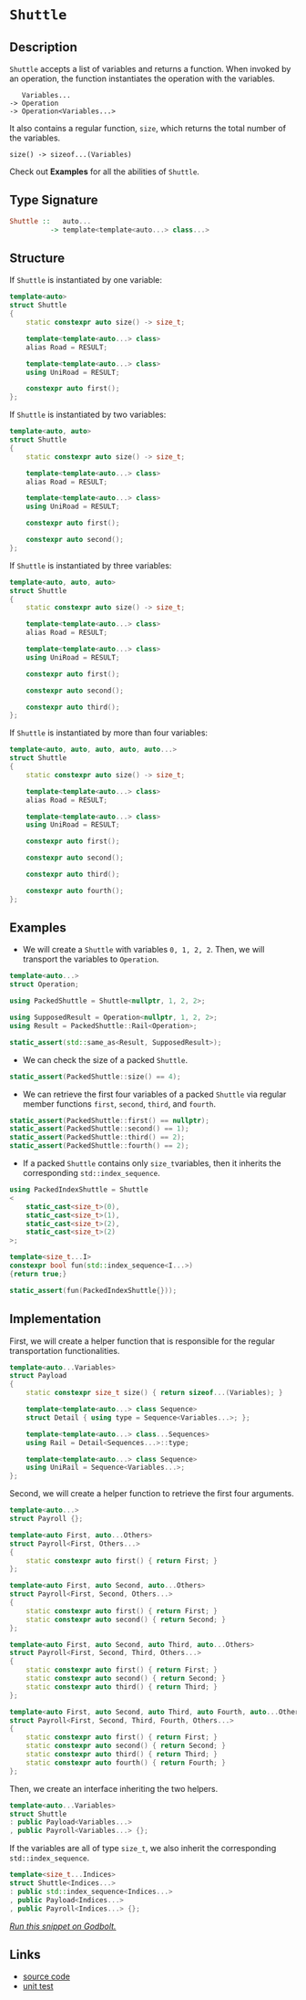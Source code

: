 <!-- Copyright 2024 Feng Mofan
SPDX-License-Identifier: Apache-2.0 -->

# `Shuttle`

## Description

`Shuttle` accepts a list of variables and returns a function.
When invoked by an operation, the function instantiates the operation with the variables.

<pre><code>   Variables...
-> Operation
-> Operation&lt;Variables...&gt;</code></pre>

It also contains a regular function, `size`, which returns the total number of the variables.

<pre><code>size() -> sizeof...(Variables)</code></pre>

Check out **Examples** for all the abilities of `Shuttle`.

## Type Signature

```Haskell
Shuttle ::   auto...
          -> template<template<auto...> class...>
```

## Structure

If `Shuttle` is instantiated by one variable:

```C++
template<auto>
struct Shuttle
{
    static constexpr auto size() -> size_t;

    template<template<auto...> class>
    alias Road = RESULT;

    template<template<auto...> class>
    using UniRoad = RESULT;

    constexpr auto first();
};
```

If `Shuttle` is instantiated by two variables:

```C++
template<auto, auto>
struct Shuttle
{
    static constexpr auto size() -> size_t;

    template<template<auto...> class>
    alias Road = RESULT;

    template<template<auto...> class>
    using UniRoad = RESULT;

    constexpr auto first();

    constexpr auto second();
};
```

If `Shuttle` is instantiated by three variables:

```C++
template<auto, auto, auto>
struct Shuttle
{
    static constexpr auto size() -> size_t;

    template<template<auto...> class>
    alias Road = RESULT;

    template<template<auto...> class>
    using UniRoad = RESULT;

    constexpr auto first();

    constexpr auto second();

    constexpr auto third();
};
```

If `Shuttle` is instantiated by more than four variables:

```C++
template<auto, auto, auto, auto, auto...>
struct Shuttle
{
    static constexpr auto size() -> size_t;

    template<template<auto...> class>
    alias Road = RESULT;

    template<template<auto...> class>
    using UniRoad = RESULT;

    constexpr auto first();

    constexpr auto second();

    constexpr auto third();

    constexpr auto fourth();
};
```

## Examples

- We will create a `Shuttle` with variables `0, 1, 2, 2`.
Then, we will transport the variables to `Operation`.

```C++
template<auto...>
struct Operation;

using PackedShuttle = Shuttle<nullptr, 1, 2, 2>;

using SupposedResult = Operation<nullptr, 1, 2, 2>;
using Result = PackedShuttle::Rail<Operation>;

static_assert(std::same_as<Result, SupposedResult>);
```

- We can check the size of a packed `Shuttle`.

```C++
static_assert(PackedShuttle::size() == 4);
```

- We can retrieve the first four variables of a packed `Shuttle` via regular member functions `first`, `second`, `third`, and `fourth`.

```C++
static_assert(PackedShuttle::first() == nullptr);
static_assert(PackedShuttle::second() == 1);
static_assert(PackedShuttle::third() == 2);
static_assert(PackedShuttle::fourth() == 2);
```

- If a packed `Shuttle` contains only `size_t`variables, then it inherits the corresponding `std::index_sequence`.

```C++
using PackedIndexShuttle = Shuttle
<
    static_cast<size_t>(0),
    static_cast<size_t>(1),
    static_cast<size_t>(2),
    static_cast<size_t>(2)
>;

template<size_t...I>
constexpr bool fun(std::index_sequence<I...>)
{return true;}

static_assert(fun(PackedIndexShuttle{}));
```

## Implementation

First, we will create a helper function that is responsible for the regular transportation functionalities.

```C++
template<auto...Variables>
struct Payload
{
    static constexpr size_t size() { return sizeof...(Variables); }

    template<template<auto...> class Sequence>
    struct Detail { using type = Sequence<Variables...>; };

    template<template<auto...> class...Sequences>
    using Rail = Detail<Sequences...>::type;

    template<template<auto...> class Sequence>
    using UniRail = Sequence<Variables...>;
};
```

Second, we will create a helper function to retrieve the first four arguments.

```C++
template<auto...>
struct Payroll {};

template<auto First, auto...Others>
struct Payroll<First, Others...>
{
    static constexpr auto first() { return First; }
};

template<auto First, auto Second, auto...Others>
struct Payroll<First, Second, Others...>
{
    static constexpr auto first() { return First; }
    static constexpr auto second() { return Second; }
};

template<auto First, auto Second, auto Third, auto...Others>
struct Payroll<First, Second, Third, Others...>
{
    static constexpr auto first() { return First; }
    static constexpr auto second() { return Second; }
    static constexpr auto third() { return Third; }
};

template<auto First, auto Second, auto Third, auto Fourth, auto...Others>
struct Payroll<First, Second, Third, Fourth, Others...>
{
    static constexpr auto first() { return First; }
    static constexpr auto second() { return Second; }
    static constexpr auto third() { return Third; }
    static constexpr auto fourth() { return Fourth; }
};
```

Then, we create an interface inheriting the two helpers.

```C++
template<auto...Variables>
struct Shuttle
: public Payload<Variables...>
, public Payroll<Variables...> {};
```

If the variables are all of type `size_t`, we also inherit the corresponding `std::index_sequence`.

```C++
template<size_t...Indices>
struct Shuttle<Indices...>
: public std::index_sequence<Indices...>
, public Payload<Indices...>
, public Payroll<Indices...> {};
```

[*Run this snippet on Godbolt.*](https://godbolt.org/#z:OYLghAFBqd5QCxAYwPYBMCmBRdBLAF1QCcAaPECAMzwBtMA7AQwFtMQByARg9KtQYEAysib0QXACx8BBAKoBnTAAUAHpwAMvAFYTStJg1DIApACYAQuYukl9ZATwDKjdAGFUtAK4sGe1wAyeAyYAHI%2BAEaYxCAAnADMpAAOqAqETgwe3r56KWmOAkEh4SxRMQm2mPYFDEIETMQEWT5%2BXJXVGXUNBEVhkdFxiQr1jc05bcPdvSVlgwCUtqhexMjsHObxwcjeWADUJvFuyMPoWFQH2CYaAIIbWzuY%2B4dejrSEAJ4XV7c3BJgsSQMfwObiYL1QADooQA1Bp4JgRegKL43YbELwOXbKJjvWioJjob4mADsVhuuwpu0mjmQuzQDGGmFUSWIVLwAC9MAB9AhszkQOb7Um7YiYAjLBh8zCoKhQiEQWHEeGIzAKOYHCxCgAiRPJlL%2BAKBmBBBsBTGBhzBRDlFzpBgUCl2QkwAEcvIxVijrpSqQR0ZitWKmHQhZqvGkjLsCO8ko8Dlqna73QxPYdFcqkTb4pd4pqSTrc7rvfr/maLW5TUaQVbIVDbdsmA65c63R7VV6feHgsBdgAlYO0J4JwP1OgglvJ1YKLPYEAgaOxjVFn2V83Gw6r8s1md2xuOidtjuUruRuQMPD9kPxxOtlPrtzphGZuvZpc3fNvn7XTf37cvy6on6GK8ti7zEJ4g4klYxIFmSX4/tW4K7AAYngxDDKQux/hCADyBAINEyKvoB/ogTi4G0LQIKoehBCYXhBHoTORKkt8PrUngtL0oyzKsjWuw0LRAqhiKYoSihaHDBq2osbBRYIZaSE0RhWFIc69LoJh2EMYRXposBWLkRB1GSXRiYafR%2BGEcx76sXqFIcVxAg8SyqlEAJpnCVBonisQkrKQQ0kfvZvrmpxdLOX8vFuagVKYBpXnCqKvmSupAiErmMm2XJ76/KWVaKe5AVaWp8XpSV7kACoIGhmkxXKOnoXpQGYqBFFUYcxXmeVuzVbVlmMdO/4sXB7H1DSEUMlFrn8YJwyJZqyXiQFQUwWxlKOZNLl8UhSgJYK3lLX53UMBleZrSFm3cdNO3ufhtULT54l9cQZ1Zbca2Frl375WuiFFaZFWxWlp1A71NWvWDyFLI0CBAw1VlNcR1z6a1RmUSZtGYSDdUvXV0PLPhA3WcNtmjRt43hddTIzUhc0EI9R3%2BaZq06pdlNOVNNO3bFe3pYzYnHTjrPrQ5HNbTdMVRhD6ACyl4O1SL7NhZz21S/whMIHLy0w/hSsfTl8G/Vu4Jyo%2BKpEQBKMtbyQgIC8BD0N8IC7EkXiIuFoF4gSILm8%2BEJephbse7SbXGWmcJPqqO5QR%2BX1G4af2HGknI8nKACSp2ce2yOo7b9sEI796Z/gU42dcLvB28tInHOwRYKoXJKLeqZuCX2dDQHyNB%2B71eGbi%2BIZW3Wdl6T1w9yH/ftSC7ej132ChnHcHfAA9AAVBvm9b9vK%2Br1vvXYEIlVCLsW%2B7zc6/b1fm/n1%2Bdwpg8TxHAIqxJAQlvycbv6m2Pee7DhsZiBhQEJ%2BPem8JK0V2NgVQrBASPDPkWE8PZsTIAANaYHQHbB29AhxOgLkXEEDAvCUTfmQXYbRdhmEwmYL48dvhIKdF4JIeQMG9lVMQ3k14AHRGAQwQhxDaCkMwhQqhlDaFwQYWwhQHDcEoPQZg/B4gQCXg6m4bhQCajiKLI5Lke5ogM1riABQrBuSNhBFIjh2MmEsPQBY2ggVszqjoRffeOMoEwMNPAm%2B2iOa6IdPoiAciMFYMLkolOmAvLxALAmSQTjl4uPAXjdxsCcEIO%2BjovRjRAlMDQcExR7AQD00idE3YRCSF%2Bjid8DJ/islBIUdggpfNTrFOvFwSpgEVZ%2BKULUnJ8iQlFznPdV6LSomUPadbTpmSGZ1P6UojWsMRkJjMOMsBG8UK6wQMkzxp9vHfQYXUkuTJZlxlGccokhxRahRpFyUQUlk4cm5A47AEANALEuTo25Di3DhJ5BcCAbTSDvN8Z8kEPynkQGWYC5W1yQX3NTuC5Z5yczxJ%2BoncsYKM5emptFCIqBPACS8AwCAhj65MibkmQ8hx04znVGTJmUZ0TrmgmzL81TukMyoIS7JuT0CHNUGc1iME5hxI4AsWgnAACsvA/AcC0KQVAnA3DWGsFSGGqx9hmHiDwUgBBNCioWKgkAEqNAQjMGYWIAAODQsQJUWoAGzxEkGYYkkg7X6E4JIXgLAJAaA0KQGVcqFUcF4AoEAfrdWytFaQOAsAYCIBAEsAgbs6IUAgGgAEdBoihBMZwVQ9qAC0drJC7GAMgWkUhTW8AwYQEgeB0B6H4IIEQYh2BSBkIIRQKh1CRtILoNoAB3IBSROA8DFZK6Ver5WcBwi8ZNuwZS7DzXawtxbS3lskKa3YEAPAZvoKyDYbTeARq0AsCASB01JEzWQVNF6r0gGAFIKhNB7GEUoBESdERggNHeCO3gn7mDEHeDhCI2h4oRu1emtgggcIMFoD%2BntWAIheGAKCSiobuC8CwCwQwwBxAIbQmBvAAA3VUk6mTxReGsbVwQ/jip7W8CIQDAMeCwJOv0eBvUYdICR4guKlCBmw0YN4Rg9ULCoAYYAChoR4EwP27hMrtWNuEKIcQbalOdrUJOvt%2BgcMoGVZYfQeAIihsgAsVAb8MjofzSceMphLDWDMIGnjSosAmYFO0QjzgICuDGK0UggRgh9FKAMNoeR0gCF87kVI4WGDTH6DECYVRPO1BGE0TwLQ9B2GS10RocXgsJdsKlyLExUt5dmAChQarW1jo4FK/1k6g2LoLUWktZbyEbrMFu3ANb92asPTq0TCwCIEgGO5w1kh4gQgSC6jQTrXW%2BolXa2I7qOCetIN6rVEI7VcDtRay1O2JWSC4BKhIbqA28CDSGsNA3I2nrjWehNs6XjkEoLevd2a2CcAaCwIjxJ81MF3JGLgsQIRcAhHK6tRAXMNtkM21T0h1NKE0z23QVDB1MGHRhmrdXztTo4DOpNLx51UCwsQH7f2AcNiByDsHGgt07svXujV8RllHtE9G89qBd3RBe2mrnjOBjfd%2B/mqnD7YhcD9c%2Bv46E30fq/YB39pB/3fuA6BhwivIOMAIDBuDk7EPIdQ7QdD2qsM4bw3K/AooHDEdIz28jyBKOK5o1USdDGmPvBY2sOV7HOPap43xzAAmzfdnZ%2BJpgknpOyfk4rpTcPW0I9kBp7tcrUc6ZE3ZqwBmGNubMxZ5ynBrMEAylqDPDmnPRBc6R0zHnrdeZ8%2Bl8Y/nTplZC8kaLNRitt/yBkFvBWsu15S90Tv/eag5Z6IFmYrfJijAb356f4/ijxYkAsSryxVjL5WzjhrnBSfk/%2B4DnswPQfg66/gKHzP%2BvHv1aQYbWAYjubo2tjbIPZvEhO8SYkjqzCuqO/Vntl3bBrsr87t4AHtE1k1ec3ss0c0OBvsWsWAFAiNaQiMj8jRhgq0z9a1602hY8VN49215Akdk8dAQBEh0dMdR1N8J1/9p0nteQF04Di0ECkDdgUCQc0DeRt1%2Bcr1md4g5g2dbsOcUBuC91ICRCBgkDmEuQ2CuQODdEyci0%2BA6BpdQ0IB30e1lcFcuNNCgMQMwMNcucoNtdYN4MLdMAkMUMxAjdFdTchMvdMMCNrcSN0MIdVAKM/gndBAXd6MjN3dPc2MlRfdeB/dUhA9/hg8RNBCw8I8ZM5NYwFNeBcCW0JAE8O0iCtNSC09jB9MbBs94Bc8ah0MV5a5S9LBHMLtnM60q93MR8MgXBTpO8AtF98sotu8ItZ9WiYte9MsksB8x9h9ejR9SsJ8l8Ssh8OixjcsRiWiKsqsN86Mt8aCOBd94DEDkDUC1xhhT8esL9%2BCbsT0htMARt78asn8QBzUIR4h4gJVjUjtfUrjiRds/9A1OArtw1BtSBxsQcP8NBgdZsuB4g7UJViQzBDsVt4hqCXjg19jr86MzBISLtXiYThVuNCI6jJAgA%3D%3D%3D)

## Links

- [source code](../../../conceptrodon/shuttle.hpp)
- [unit test](../../../tests/unit/shuttle.test.hpp)
